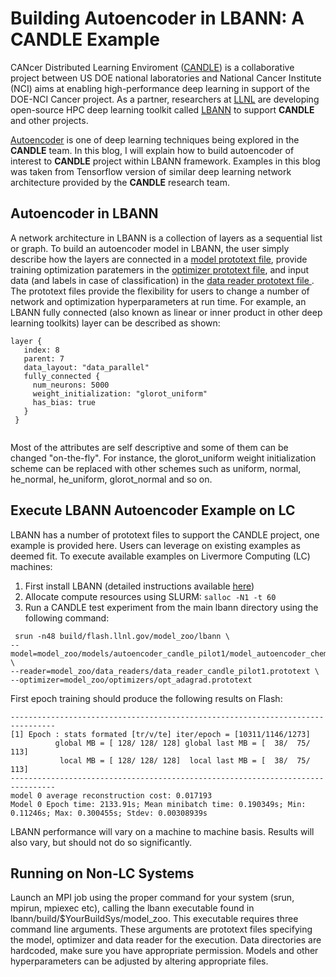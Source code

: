 # Building Autoencoder in LBANN: A CANDLE Example
CANcer Distributed Learning Enviroment ([CANDLE](http://candle.cels.anl.gov/)) is a collaborative project between US DOE national laboratories and National Cancer Institute (NCI) aims at enabling high-performance deep learning in support of the DOE-NCI Cancer project. As a partner, researchers at [LLNL](www.llnl.gov) are developing open-source HPC deep learning toolkit called [LBANN](https://github.com/LLNL/lbann) to support **CANDLE** and other projects. 

[Autoencoder](https://en.wikipedia.org/wiki/Autoencoder) is one of deep learning techniques being explored in the **CANDLE** team. In this blog, I will explain how to build autoencoder of interest to **CANDLE** project within LBANN framework. Examples in this blog was taken from Tensorflow version of similar deep learning network architecture provided by the **CANDLE** research team.

## Autoencoder in LBANN
A network architecture in LBANN is a collection of layers as a sequential list or graph. To build an autoencoder model in LBANN, the user simply describe how the layers are connected in a [model prototext file](https://github.com/LLNL/lbann/tree/develop/model_zoo/models/autoencoder_candle_pilot1), provide training optimization paratemers in the [optimizer prototext file](https://github.com/LLNL/lbann/tree/develop/model_zoo/optimizers), and input data (and labels in case of classification) in the [data reader prototext file ](https://github.com/LLNL/lbann/tree/develop/model_zoo/data_readers). The prototext files provide the flexibility for users to change a number of network and optimization hyperparameters at run time. For example, an LBANN fully connected (also known as linear or inner product in other deep learning toolkits) layer can be described as shown:
 ```
layer {
    index: 8
    parent: 7
    data_layout: "data_parallel"
    fully_connected {
      num_neurons: 5000
      weight_initialization: "glorot_uniform"
      has_bias: true
    }
  }
  
  ```

Most of the attributes are self descriptive and some of them can be changed "on-the-fly". For instance, the glorot_uniform weight initialization scheme can be replaced with other schemes such as uniform, normal, he_normal, he_uniform, glorot_normal and so on.


## Execute LBANN Autoencoder Example on LC
LBANN has a number of prototext files to support the CANDLE project, one example is provided here. Users can leverage on existing examples as deemed fit. To execute available examples on Livermore Computing (LC) machines:
   1. First install LBANN (detailed instructions available [here](https://github.com/LLNL/lbann.git))
   2. Allocate compute resources using SLURM: `salloc -N1 -t 60`
   3. Run a CANDLE test experiment from the main lbann directory using the following command:
 ```
  srun -n48 build/flash.llnl.gov/model_zoo/lbann \
--model=model_zoo/models/autoencoder_candle_pilot1/model_autoencoder_chem_sigmoid.prototext \
--reader=model_zoo/data_readers/data_reader_candle_pilot1.prototext \
--optimizer=model_zoo/optimizers/opt_adagrad.prototext
```
  First epoch training should produce the following results on Flash:
  ```
 --------------------------------------------------------------------------------
[1] Epoch : stats formated [tr/v/te] iter/epoch = [10311/1146/1273]
            global MB = [ 128/ 128/ 128] global last MB = [  38/  75/ 113]
             local MB = [ 128/ 128/ 128]  local last MB = [  38/  75/ 113]
--------------------------------------------------------------------------------
model 0 average reconstruction cost: 0.017193
Model 0 Epoch time: 2133.91s; Mean minibatch time: 0.190349s; Min: 0.11246s; Max: 0.300455s; Stdev: 0.00308939s
``` 
  LBANN performance will vary on a machine to machine basis. Results will also vary, but should not do so significantly. 

## Running on Non-LC Systems
Launch an MPI job using the proper command for your system (srun, mpirun, mpiexec etc), calling the lbann executable found in lbann/build/$YourBuildSys/model_zoo. This executable requires three command line arguments. These arguments are prototext files specifying the model, optimizer and data reader for the execution. Data directories are hardcoded, make sure you have appropriate permission. Models and other hyperparameters can be adjusted by altering appropriate files. 
```
